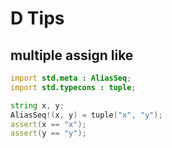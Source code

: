 # D Tips

## multiple assign like

```d
import std.meta : AliasSeq;
import std.typecons : tuple;

string x, y;
AliasSeq!(x, y) = tuple("x", "y");
assert(x == "x");
assert(y == "y");
```
